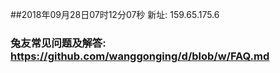 ##2018年09月28日07时12分07秒 新址: 159.65.175.6
### 兔友常见问题及解答: https://github.com/wanggonging/d/blob/w/FAQ.md
